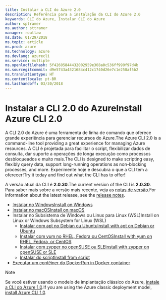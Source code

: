 ```yaml
---
title: Instalar a CLI do Azure 2.0
description: Referência para a instalação da CLI do Azure 2.0
keywords: CLI do Azure, Instalar CLI do Azure
author: sptramer
ms.author: sttramer
manager: routlaw
ms.date: 01/29/2018
ms.topic: article
ms.prod: azure
ms.technology: azure
ms.devlang: azurecli
ms.service: multiple
ms.openlocfilehash: 5f42605844432002959e308a0c536ff990f97d4b
ms.sourcegitcommit: d9e5743a4321684c412c1740d26e7c1e258af5b2
ms.translationtype: HT
ms.contentlocale: pt-BR
ms.lasthandoff: 03/30/2018
---
```

# <a name="install-azure-cli-20"></a><span data-ttu-id="b41cc-104">Instalar a CLI 2.0 do Azure</span><span class="sxs-lookup"><span data-stu-id="b41cc-104">Install Azure CLI 2.0</span></span>

<span data-ttu-id="b41cc-105">A CLI 2.0 do Azure é uma ferramenta de linha de comando que oferece grande experiência para gerenciar recursos do Azure.</span><span class="sxs-lookup"><span data-stu-id="b41cc-105">The Azure CLI 2.0 is a command-line tool providing a great experience for managing Azure resources.</span></span> <span data-ttu-id="b41cc-106">A CLI é projetada para facilitar o script, flexibilizar dados de consulta, dar suporte a operações de longa execução como processos desbloqueados e muito mais.</span><span class="sxs-lookup"><span data-stu-id="b41cc-106">The CLI is designed to make scripting easy, flexibly query data, support long-running operations as non-blocking processes, and more.</span></span> <span data-ttu-id="b41cc-107">Experimente hoje e descubra o que a CLI tem a oferecer!</span><span class="sxs-lookup"><span data-stu-id="b41cc-107">Try it today and find out what the CLI has to offer!</span></span>

<span data-ttu-id="b41cc-108">A versão atual da CLI é __2.0.30__.</span><span class="sxs-lookup"><span data-stu-id="b41cc-108">The current version of the CLI is __2.0.30__.</span></span> <span data-ttu-id="b41cc-109">Para saber mais sobre a versão mais recente, veja as [notas de versão](release-notes-azure-cli.md).</span><span class="sxs-lookup"><span data-stu-id="b41cc-109">For information about the latest release, see the [release notes](release-notes-azure-cli.md).</span></span>

* [<span data-ttu-id="b41cc-110">Instalar no Windows</span><span class="sxs-lookup"><span data-stu-id="b41cc-110">Install on Windows</span></span>](install-azure-cli-windows.md)
* [<span data-ttu-id="b41cc-111">Instalar no macOS</span><span class="sxs-lookup"><span data-stu-id="b41cc-111">Install on macOS</span></span>](install-azure-cli-macos.md)
* <span data-ttu-id="b41cc-112">Instalar no Subsistema de Windows ou Linux para Linux (WSL)</span><span class="sxs-lookup"><span data-stu-id="b41cc-112">Install on Linux or Windows Subsystem for Linux (WSL)</span></span>
  * [<span data-ttu-id="b41cc-113">Instalar com apt no Debian ou Ubuntu</span><span class="sxs-lookup"><span data-stu-id="b41cc-113">Install with apt on Debian or Ubuntu</span></span>](install-azure-cli-apt.md)
  * [<span data-ttu-id="b41cc-114">Instalar com yum no RHEL, Fedora ou CentOS</span><span class="sxs-lookup"><span data-stu-id="b41cc-114">Install with yum on RHEL, Fedora, or CentOS </span></span>](install-azure-cli-yum.md)
  * [<span data-ttu-id="b41cc-115">Instalar com zypper no openSUSE ou SLE</span><span class="sxs-lookup"><span data-stu-id="b41cc-115">Install with zypper on openSUSE or SLE </span></span>](install-azure-cli-zypper.md)
  * [<span data-ttu-id="b41cc-116">Instalar do script</span><span class="sxs-lookup"><span data-stu-id="b41cc-116">Install from script</span></span>](install-azure-cli-linux.md)
* [<span data-ttu-id="b41cc-117">Executar um contêiner do Docker</span><span class="sxs-lookup"><span data-stu-id="b41cc-117">Run in Docker container</span></span>](run-azure-cli-docker.md)

> [!NOTE]
> <span data-ttu-id="b41cc-118">Se você estiver usando o modelo de implantação clássico do Azure, [instale a CLI do Azure 1.0](install-cli-version-1.0.md).</span><span class="sxs-lookup"><span data-stu-id="b41cc-118">If you are using the Azure classic deployment model, [install Azure CLI 1.0](install-cli-version-1.0.md).</span></span>

